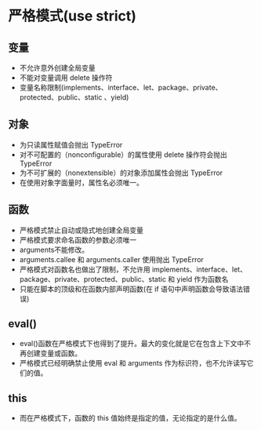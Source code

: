 # 严格模式(use strict)

## 变量

* 不允许意外创建全局变量
* 不能对变量调用 delete 操作符
* 变量名称限制(implements、interface、let、package、private、protected、public、static 、yield)

## 对象

* 为只读属性赋值会抛出 TypeError
* 对不可配置的（nonconfigurable）的属性使用 delete 操作符会抛出 TypeError
* 为不可扩展的（nonextensible）的对象添加属性会抛出 TypeError
* 在使用对象字面量时，属性名必须唯一。

## 函数

* 严格模式禁止自动或隐式地创建全局变量
* 严格模式要求命名函数的参数必须唯一
* arguments不能修改。
* arguments.callee 和 arguments.caller 使用抛出 TypeError
* 严格模式对函数名也做出了限制，不允许用 implements、interface、let、package、private、protected、public、static 和 yield 作为函数名
* 只能在脚本的顶级和在函数内部声明函数(在 if 语句中声明函数会导致语法错误)

## eval()

* eval()函数在严格模式下也得到了提升。最大的变化就是它在包含上下文中不再创建变量或函数。
* 严格模式已经明确禁止使用 eval 和 arguments 作为标识符，也不允许读写它们的值。

## this
* 而在严格模式下，函数的 this 值始终是指定的值，无论指定的是什么值。
